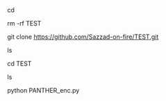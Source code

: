 cd

rm -rf TEST

git clone https://github.com/Sazzad-on-fire/TEST.git

ls

cd TEST

ls

python PANTHER_enc.py
